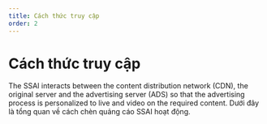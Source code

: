 ```yaml
---
title: Cách thức truy cập
order: 2
---
```


# Cách thức truy cập
The SSAI interacts between the content distribution network (CDN), the original server and the advertising server (ADS) so that the advertising process is personalized to live and video on the required content. Dưới đây là tổng quan về cách chèn quảng cáo SSAI hoạt động.
